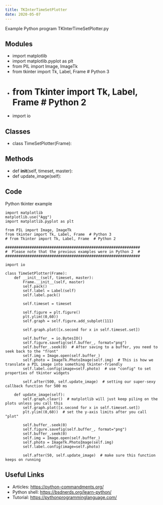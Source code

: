```yaml
---
title: TKInterTimeSetPlotter
date: 2020-05-07
---
```

Example Python program TKInterTimeSetPlotter.py

## Modules

* import matplotlib
* import matplotlib.pyplot as plt
* from PIL import Image, ImageTk
* from tkinter import Tk, Label, Frame  # Python 3
* # from Tkinter import Tk, Label, Frame  # Python 2
* import io

## Classes

* class TimeSetPlotter(Frame):

## Methods

* def __init__(self, timeset, master):
* def update_image(self):

## Code

Python tkinter example

    import matplotlib
    matplotlib.use("Agg")
    import matplotlib.pyplot as plt
    
    from PIL import Image, ImageTk
    from tkinter import Tk, Label, Frame  # Python 3
    # from Tkinter import Tk, Label, Frame  # Python 2
    
    #############################################################
    #  Please note that the previous examples were in Python 2  #
    #############################################################
    
    import io
    
    class TimeSetPlotter(Frame):
        def __init__(self, timeset, master):
            Frame.__init__(self, master)
            self.pack()
            self.label = Label(self)
            self.label.pack()
            
            self.timeset = timeset
            
            self.figure = plt.figure()
            plt.ylim((0,60))
            self.graph = self.figure.add_subplot(111)
            
            self.graph.plot([x.second for x in self.timeset.set])
            
            self.buffer_ = io.BytesIO()
            self.figure.savefig(self.buffer_, format="png")
            self.buffer_.seek(0)  # After saving to a buffer, you need to seek back to the "front"
            self.img = Image.open(self.buffer_)
            self.photo = ImageTk.PhotoImage(self.img)  # This is how we translate a PIL image into something tkinter-friendly
            self.label.config(image=self.photo)  # use "config" to set properties of tkinter widgets
            
            self.after(500, self.update_image)  # setting our super-sexy callback function for 500 ms
            
        def update_image(self):
            self.graph.clear()  # matplotlib will just keep piling on the plots unless you call this
            self.graph.plot([x.second for x in self.timeset.set])
            plt.ylim((0,60))  # set the y-axis limits after you call "plot"
            
            self.buffer_.seek(0)
            self.figure.savefig(self.buffer_, format="png")
            self.buffer_.seek(0)
            self.img = Image.open(self.buffer_)
            self.photo = ImageTk.PhotoImage(self.img)
            self.label.config(image=self.photo)
            
            self.after(50, self.update_image)  # make sure this function keeps on running

## Useful Links

- Articles: https://python-commandments.org/
- Python shell: https://bsdnerds.org/learn-python/
- Tutorial: https://pythonprogramminglanguage.com/
